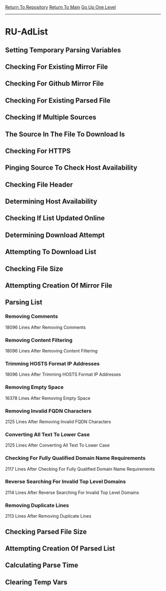 [Return To Repository](https://github.com/deathbybandaid/piholeparser/)
[Return To Main](https://github.com/deathbybandaid/piholeparser/blob/master/RecentRunLogs/Mainlog.md)
[Go Up One Level](https://github.com/deathbybandaid/piholeparser/blob/master/RecentRunLogs/TopLevelScripts/30-Processing-Blacklists.md)
____________________________________
# RU-AdList
## Setting Temporary Parsing Variables
## Checking For Existing Mirror File
## Checking For Github Mirror File
## Checking For Existing Parsed File
## Checking If Multiple Sources
## The Source In The File To Download Is
## Checking For HTTPS
## Pinging Source To Check Host Availability
## Checking File Header
## Determining Host Availability
## Checking If List Updated Online
## Determining Download Attempt
## Attempting To Download List
## Checking File Size
## Attempting Creation Of Mirror File
## Parsing List
### Removing Comments
18096 Lines After Removing Comments
### Removing Content Filtering
18096 Lines After Removing Content Filtering
### Trimming HOSTS Format IP Addresses
18096 Lines After Trimming HOSTS Format IP Addresses
### Removing Empty Space
16378 Lines After Removing Empty Space
### Removing Invalid FQDN Characters
2125 Lines After Removing Invalid FQDN Characters
### Converting All Text To Lower Case
2125 Lines After Converting All Text To Lower Case
### Checking For Fully Qualified Domain Name Requirements
2117 Lines After Checking For Fully Qualified Domain Name Requirements
### Reverse Searching For Invalid Top Level Domains
2114 Lines After Reverse Searching For Invalid Top Level Domains
### Removing Duplicate Lines
2113 Lines After Removing Duplicate Lines
## Checking Parsed File Size
## Attempting Creation Of Parsed List
## Calculating Parse Time
## Clearing Temp Vars
